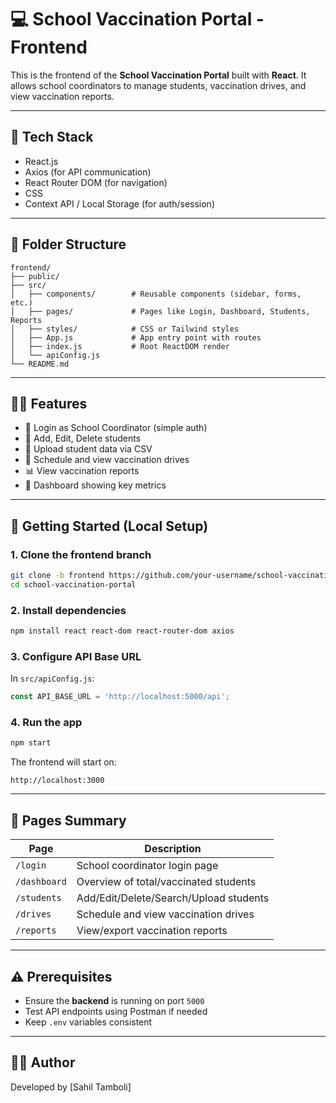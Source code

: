 # 💻 School Vaccination Portal - Frontend

This is the frontend of the **School Vaccination Portal** built with **React**. 
It allows school coordinators to manage students, vaccination drives, and view vaccination reports.

---

## 🚀 Tech Stack

- React.js
- Axios (for API communication)
- React Router DOM (for navigation)
- CSS 
- Context API / Local Storage (for auth/session)

---

## 📁 Folder Structure

```
frontend/
├── public/
├── src/
│   ├── components/        # Reusable components (sidebar, forms, etc.)
│   ├── pages/             # Pages like Login, Dashboard, Students, Reports
│   ├── styles/            # CSS or Tailwind styles
│   ├── App.js             # App entry point with routes
│   ├── index.js           # Root ReactDOM render
│   └── apiConfig.js 
└── README.md
```

---

## 🧑‍💻 Features

- 🔐 Login as School Coordinator (simple auth)
- 🧒 Add, Edit, Delete students
- 📂 Upload student data via CSV
- 💉 Schedule and view vaccination drives
- 📊 View vaccination reports
- 📌 Dashboard showing key metrics

---

## 🔧 Getting Started (Local Setup)

### 1. Clone the frontend branch

```bash
git clone -b frontend https://github.com/your-username/school-vaccination-portal.git
cd school-vaccination-portal
```

### 2. Install dependencies

```bash
npm install react react-dom react-router-dom axios
```

### 3. Configure API Base URL

In `src/apiConfig.js`:

```js
const API_BASE_URL = 'http://localhost:5000/api';
```

### 4. Run the app

```bash
npm start
```

The frontend will start on:
```
http://localhost:3000
```

---

## 🧪 Pages Summary

| Page                | Description                               |
|---------------------|-------------------------------------------|
| `/login`            | School coordinator login page             |
| `/dashboard`        | Overview of total/vaccinated students     |
| `/students`         | Add/Edit/Delete/Search/Upload students    |
| `/drives`           | Schedule and view vaccination drives      |
| `/reports`          | View/export vaccination reports           |

---

## ⚠️ Prerequisites

- Ensure the **backend** is running on port `5000`
- Test API endpoints using Postman if needed
- Keep `.env` variables consistent
---

## 👨‍🔧 Author

Developed by [Sahil Tamboli]  
